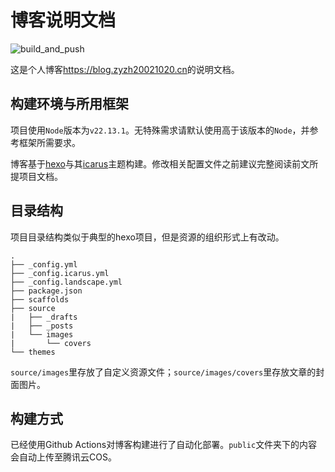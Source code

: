 # 博客说明文档

![build_and_push](https://github.com/zyzh2002/hexo-blog/actions/workflows/build_and_push.yml/badge.svg)

这是个人博客<https://blog.zyzh20021020.cn>的说明文档。

## 构建环境与所用框架

项目使用`Node`版本为`v22.13.1`。无特殊需求请默认使用高于该版本的`Node`，并参考框架所需要求。

博客基于[hexo](https://hexo.io/)与其[icarus](https://github.com/ppoffice/hexo-theme-icarus)主题构建。修改相关配置文件之前建议完整阅读前文所提项目文档。

## 目录结构

项目目录结构类似于典型的hexo项目，但是资源的组织形式上有改动。

```text
.
├── _config.yml
├── _config.icarus.yml
├── _config.landscape.yml
├── package.json
├── scaffolds
├── source
|   ├── _drafts
|   ├── _posts
|   └── images
|       └── covers
└── themes
```

`source/images`里存放了自定义资源文件；`source/images/covers`里存放文章的封面图片。

## 构建方式

已经使用Github Actions对博客构建进行了自动化部署。`public`文件夹下的内容会自动上传至腾讯云COS。
